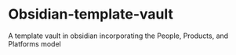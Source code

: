 # Obsidian-template-vault
A template vault in obsidian incorporating the People, Products, and Platforms model
